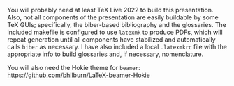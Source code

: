 You will probably need at least TeX Live 2022 to build this presentation. Also, not all components of the presentation are easily buildable by some TeX GUIs; specifically, the biber-based bibliography and the glossaries. The included makefile is configured to use `latexmk` to produce PDFs, which will repeat generation until all components have stabilized and automatically calls `biber` as necessary. I have also included a local `.latexmkrc` file with the appropriate info to build glossaries and, if necessary, nomenclature.

You will also need the Hokie theme for `beamer`: https://github.com/bhilburn/LaTeX-beamer-Hokie
